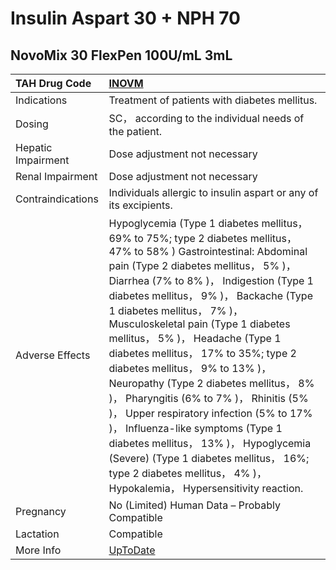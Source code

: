 # Insulin Aspart 30 + NPH 70

## NovoMix 30 FlexPen 100U/mL 3mL

| TAH Drug Code      | [INOVM](https://www.tahsda.org.tw/drugs/hissearch.php?drug_code=INOVM)                                                                                                                                                                                                                                                                                                                                                                                                                                                                                                                                                                                                                                                                                                 |
|:-------------------|:-----------------------------------------------------------------------------------------------------------------------------------------------------------------------------------------------------------------------------------------------------------------------------------------------------------------------------------------------------------------------------------------------------------------------------------------------------------------------------------------------------------------------------------------------------------------------------------------------------------------------------------------------------------------------------------------------------------------------------------------------------------------------|
| Indications        | Treatment of patients with diabetes mellitus.                                                                                                                                                                                                                                                                                                                                                                                                                                                                                                                                                                                                                                                                                                                          |
| Dosing             | SC， according to the individual needs of the patient.                                                                                                                                                                                                                                                                                                                                                                                                                                                                                                                                                                                                                                                                                                                 |
| Hepatic Impairment | Dose adjustment not necessary                                                                                                                                                                                                                                                                                                                                                                                                                                                                                                                                                                                                                                                                                                                                          |
| Renal Impairment   | Dose adjustment not necessary                                                                                                                                                                                                                                                                                                                                                                                                                                                                                                                                                                                                                                                                                                                                          |
| Contraindications  | Individuals allergic to insulin aspart or any of its excipients.                                                                                                                                                                                                                                                                                                                                                                                                                                                                                                                                                                                                                                                                                                       |
| Adverse Effects    | Hypoglycemia (Type 1 diabetes mellitus， 69% to 75%; type 2 diabetes mellitus， 47% to 58% ) Gastrointestinal: Abdominal pain (Type 2 diabetes mellitus， 5% )， Diarrhea (7% to 8% )， Indigestion (Type 1 diabetes mellitus， 9% )， Backache (Type 1 diabetes mellitus， 7% )， Musculoskeletal pain (Type 1 diabetes mellitus， 5% )， Headache (Type 1 diabetes mellitus， 17% to 35%; type 2 diabetes mellitus， 9% to 13% )， Neuropathy (Type 2 diabetes mellitus， 8% )， Pharyngitis (6% to 7% )， Rhinitis (5% )， Upper respiratory infection (5% to 17% )， Influenza-like symptoms (Type 1 diabetes mellitus， 13% )， Hypoglycemia (Severe) (Type 1 diabetes mellitus， 16%; type 2 diabetes mellitus， 4% )， Hypokalemia， Hypersensitivity reaction. |
| Pregnancy          | No (Limited) Human Data – Probably Compatible                                                                                                                                                                                                                                                                                                                                                                                                                                                                                                                                                                                                                                                                                                                          |
| Lactation          | Compatible                                                                                                                                                                                                                                                                                                                                                                                                                                                                                                                                                                                                                                                                                                                                                             |
| More Info          | [UpToDate](https://www.uptodate.com/contents/insulin-aspart-30-and-nph-70-drug-information)                                                                                                                                                                                                                                                                                                                                                                                                                                                                                                                                                                                                                                                                            |

